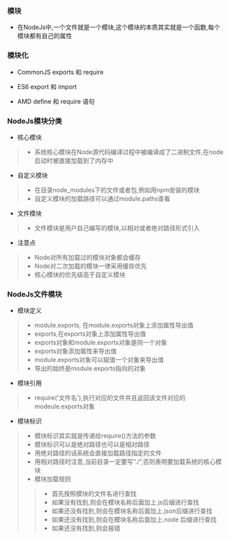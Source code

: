 ### 模块
* 在NodeJs中,一个文件就是一个模块,这个模块的本质其实就是一个函数,每个模块都有自己的属性

### 模块化
*  CommonJS exports 和 require

*  ES6 export 和 import

*  AMD define 和 require 语句

### NodeJs模块分类

* 核心模块 

> * 系统核心模块在Node源代码编译过程中被编译成了二进制文件,在node启动时被直接加载到了内存中

* 自定义模块 

> * 在目录node_modules下的文件或者包,例如用npm安装的模块
> * 自定义模块的加载路径可以通过module.paths查看 

* 文件模块

> * 文件模块是用户自己编写的模块,以相对或者绝对路径形式引入

* 注意点

> * Node对所有加载过的模块对象都会缓存 
> * Node对二次加载的模块一律采用缓存优先
> * 核心模块的优先级高于自定义模块

### NodeJs文件模块

* 模块定义

> * module.exports, 在module.exports对象上添加属性导出值
> * exports,在exports对象上添加属性导出值 
> * exports对象和module.exports对象是同一个对象
> * exports对象添加属性来导出值
> * module.exports对象可以赋值一个对象来导出值
> * 导出的始终是module.exports指向的对象

* 模块引用

> * require('文件名'),执行对应的文件并且返回该文件对应的modeule.exports对象

* 模块标识

> * 模块标识其实就是传递给require()方法的参数
> * 模块标识可以是绝对路径也可以是相对路径
> * 用绝对路径的话系统会直接加载路径指定的文件
> * 用相对路径时注意,当前目录一定要写“./”,否则表明要加载系统的核心模块
> * 模块加载规则
>> * 首先按照模块的文件名进行查找
>> * 如果没有找到,则会在模块名称后面加上.js后缀进行查找
>> * 如果还没有找到,则会在模块名称后面加上.json后缀进行查找
>> * 如果还没有找到,则会在模块名称后面加上.node 后缀进行查找
>> * 如果还没有找到,则会报错

 

